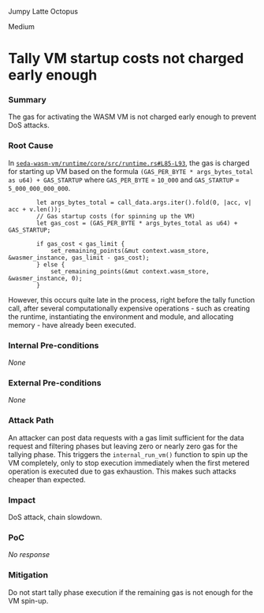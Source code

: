Jumpy Latte Octopus

Medium

# Tally VM startup costs not charged early enough

### Summary

The gas for activating the WASM VM is not charged early enough to prevent DoS attacks.

### Root Cause

In [`seda-wasm-vm/runtime/core/src/runtime.rs#L85-L93`](https://github.com/sherlock-audit/2024-12-seda-protocol/blob/main/seda-wasm-vm/runtime/core/src/runtime.rs#L85-L93), the gas is charged for starting up VM based on the formula `(GAS_PER_BYTE * args_bytes_total as u64) + GAS_STARTUP` where `GAS_PER_BYTE` = `10_000` and  `GAS_STARTUP` = `5_000_000_000_000`.

```golang
        let args_bytes_total = call_data.args.iter().fold(0, |acc, v| acc + v.len());
        // Gas startup costs (for spinning up the VM)
        let gas_cost = (GAS_PER_BYTE * args_bytes_total as u64) + GAS_STARTUP;

        if gas_cost < gas_limit {
            set_remaining_points(&mut context.wasm_store, &wasmer_instance, gas_limit - gas_cost);
        } else {
            set_remaining_points(&mut context.wasm_store, &wasmer_instance, 0);
        }
```

However, this occurs quite late in the process, right before the tally function call, after several computationally expensive operations - such as creating the runtime, instantiating the environment and module, and allocating memory - have already been executed.

### Internal Pre-conditions

_None_

### External Pre-conditions

_None_

### Attack Path

An attacker can post data requests with a gas limit sufficient for the data request and filtering phases but leaving zero or nearly zero gas for the tallying phase. This triggers the `internal_run_vm()` function to spin up the VM completely, only to stop execution immediately when the first metered operation is executed due to gas exhaustion. This makes such attacks cheaper than expected.

### Impact

DoS attack, chain slowdown.

### PoC

_No response_

### Mitigation

Do not start tally phase execution if the remaining gas is not enough for the VM spin-up.
